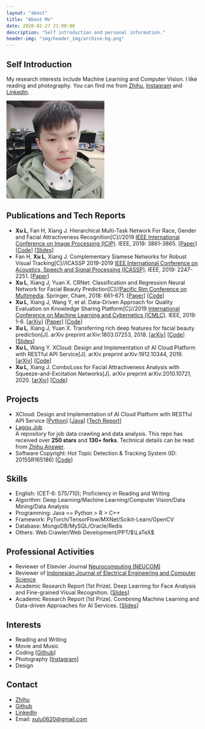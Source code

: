 ```yaml
---
layout: "about"
title: "About Me"
date: 2020-02-27 21:00:00
description: "Self introduction and personal information."
header-img: "img/header_img/archive-bg.png"
---
```

## Self Introduction
My research interests include Machine Learning and Computer Vision. I like reading and photography. You can find me from [Zhihu](https://www.zhihu.com/people/xulu-0620), [Instagram](https://www.instagram.com/lucasx_xulu/) and [LinkedIn](https://www.linkedin.com/in/lucas-xu/).

![LucasX](https://raw.githubusercontent.com/lucasxlu/blog/master/source/about/LucasX.jpg)



## Publications and Tech Reports
* **Xu L**, Fan H, Xiang J. Hierarchical Multi-Task Network For Race, Gender and Facial Attractiveness Recognition[C]//2019 [IEEE International Conference on Image Processing (ICIP)](http://2019.ieeeicip.org/). IEEE, 2019: 3861-3865. [[Paper](https://ieeexplore.ieee.org/abstract/document/8803614)] [[Code](https://github.com/lucasxlu/HMTNet.git)] [[Slides](ICIP19_HMTNet_Slides.pdf)]
* Fan H, **Xu L**, Xiang J. Complementary Siamese Networks for Robust Visual Tracking[C]//ICASSP 2019-2019 [IEEE International Conference on Acoustics, Speech and Signal Processing (ICASSP)](https://2019.ieeeicassp.org/). IEEE, 2019: 2247-2251. [[Paper](https://ieeexplore.ieee.org/abstract/document/8682985/)]
* **Xu L**, Xiang J, Yuan X. CRNet: Classification and Regression Neural Network for Facial Beauty Prediction[C]//[Pacific Rim Conference on Multimedia](http://www.pcm2018.org/). Springer, Cham, 2018: 661-671. [[Paper](https://link.springer.com/chapter/10.1007/978-3-030-00764-5_61)] [[Code](https://github.com/lucasxlu/CRNet.git)]
* **Xu L**, Xiang J, Wang Y, et al. Data-Driven Approach for Quality Evaluation on Knowledge Sharing Platform[C]//2019
[International Conference on Machine Learning and Cybernetics (ICMLC)](http://www.icmlc.com/). IEEE, 2019: 1-6. [[arXiv](https://arxiv.org/abs/1903.00384)]  [[Paper](https://ieeexplore.ieee.org/abstract/document/8949297)]  [[Code](https://github.com/lucasxlu/ZhihuDataDriven.git)]   
* **Xu L**, Xiang J, Yuan X. Transferring rich deep features for facial beauty prediction[J]. arXiv preprint arXiv:1803.07253, 2018. [[arXiv](https://arxiv.org/abs/1803.07253)] [[Code](https://github.com/lucasxlu/TransFBP.git)] [[Slides](./Presentation_TransFBP.pdf)]
* **Xu L**, Wang Y. XCloud: Design and Implementation of AI Cloud Platform with RESTful API Service[J]. arXiv preprint arXiv:1912.10344, 2019. [[arXiv](https://arxiv.org/abs/1912.10344)] [[Code](https://github.com/lucasxlu/XCloud.git)]
* **Xu L**, Xiang J. ComboLoss for Facial Attractiveness Analysis with Squeeze-and-Excitation Networks[J]. arXiv preprint arXiv:2010.10721, 2020. [[arXiv](https://arxiv.org/pdf/2010.10721)] [[Code](https://github.com/lucasxlu/ComboLoss.git)]


## Projects
* XCloud: Design and Implementation of AI Cloud Platform with RESTful API Service [[Python](https://github.com/lucasxlu/XCloud.git)] [[Java](https://github.com/lucasxlu/CVLH.git)] [[Tech Report](https://arxiv.org/pdf/1912.10344.pdf)]
* [Lagou Job](https://github.com/lucasxlu/LagouJob.git)  
  A repository for job data crawling and data analysis. This repo has received over **250 stars** and **130+ forks**. Technical details can be read from [Zhihu Answer](https://www.zhihu.com/question/36132174/answer/94392659).
* Software Copyright: Hot Topic Detection & Tracking System (ID: 2015SR165186) [[Code](https://github.com/xuludev/System.git)]


## Skills
* English: (CET-6: 575/710); Proficiency in Reading and Writing    
* Algorithm: Deep Learning/Machine Learning/Computer Vision/Data Mining/Data Analysis    
* Programming: Java == Python > R > C++  
* Framework: PyTorch/TensorFlow/MXNet/Scikit-Learn/OpenCV  
* Database: MongoDB/MySQL/Oracle/Redis  
* Others: Web Crawler/Web Development/PPT/$\LaTeX$


## Professional Activities
* Reviewer of Elsevier Journal [Neurocomputing (NEUCOM)](https://www.journals.elsevier.com/neurocomputing/)
* Reviewer of [Indonesian Journal of Electrical Engineering and Computer Science](http://ijeecs.iaescore.com/index.php/IJEECS)
* Academic Research Report (1st Prize). Deep Learning for Face Analysis and Fine-grained Visual Recognition. [[Slides](./DL_for_Face_Analysis_and_FGVC.pdf)]
* Academic Research Report (1st Prize). Combining Machine Learning and Data-driven Approaches for AI Services. [[Slides](./Combining_ML_and_Data_driven_Approach_for_AI_Services​.pdf)]


## Interests
* Reading and Writing
* Movie and Music
* Coding [[Github](https://github.com/lucasxlu)]
* Photography [[Instagram](https://www.instagram.com/lucasx_xulu/)]
* Design 


## Contact
* [Zhihu](https://www.zhihu.com/people/xulu-0620/activities)
* [Github](https://github.com/lucasxlu)  
* [LinkedIn](https://www.linkedin.com/in/lucas-xu/)
* Email: xulu0620@gmail.com